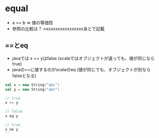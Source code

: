 # equal

- a == b => 値の等価性
- 参照の比較は？→xxxxxxxxxxxxxxxxあとで記載

## ==とeq
- javaでは x == yはfalse (scalaではオブジェクトが違っても、値が同じならtrue)
- javaの==に値するのがscalaのeq (値が同じでも、オブジェクトが別ならfalseとなる)
```scala
val x = new String("abc")
val y = new String("abc")

// true
x == y

// false
x eq y

// true
x ne y
``
